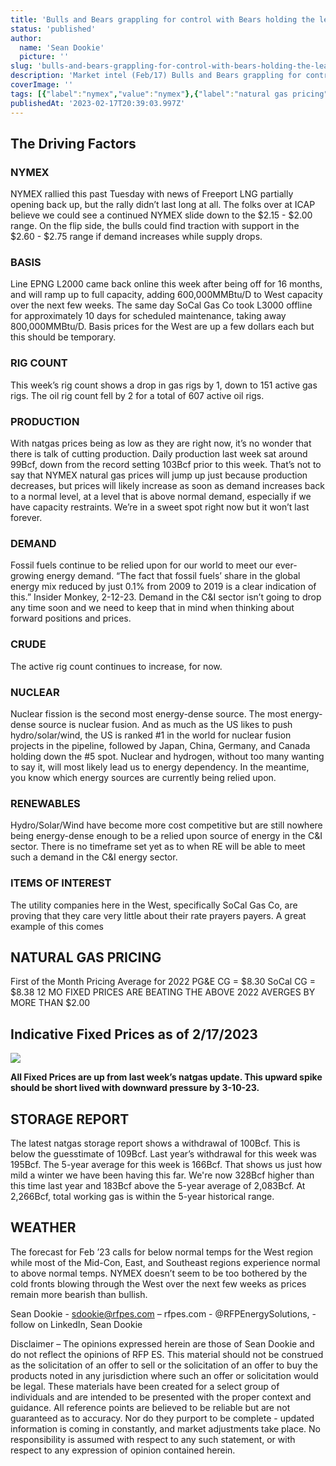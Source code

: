 ```yaml
---
title: 'Bulls and Bears grappling for control with Bears holding the lead '
status: 'published'
author:
  name: 'Sean Dookie'
  picture: ''
slug: 'bulls-and-bears-grappling-for-control-with-bears-holding-the-lead'
description: 'Market intel (Feb/17) Bulls and Bears grappling for control'
coverImage: ''
tags: [{"label":"nymex","value":"nymex"},{"label":"natural gas pricing","value":"naturalGasPricing"}]
publishedAt: '2023-02-17T20:39:03.997Z'
---
```


## **The Driving Factors**

### **NYMEX**

NYMEX rallied this past Tuesday with news of Freeport LNG partially opening back up, but the rally didn’t last long at all. The folks over at ICAP believe we could see a continued NYMEX slide down to the $2.15 - $2.00 range. On the flip side, the bulls could find traction with support in the $2.60 - $2.75 range if demand increases while supply drops.

### **BASIS**

Line EPNG L2000 came back online this week after being off for 16 months, and will ramp up to full capacity, adding 600,000MMBtu/D to West capacity over the next few weeks. The same day SoCal Gas Co took L3000 offline for approximately 10 days for scheduled maintenance, taking away 800,000MMBtu/D. Basis prices for the West are up a few dollars each but this should be temporary.

### **RIG COUNT**

This week’s rig count shows a drop in gas rigs by 1, down to 151 active gas rigs. The oil rig count fell by 2 for a total of 607 active oil rigs.

### **PRODUCTION**

With natgas prices being as low as they are right now, it’s no wonder that there is talk of cutting production. Daily production last week sat around 99Bcf, down from the record setting 103Bcf prior to this week. That’s not to say that NYMEX natural gas prices will jump up just because production decreases, but prices will likely increase as soon as demand increases back to a normal level, at a level that is above normal demand, especially if we have capacity restraints. We’re in a sweet spot right now but it won’t last forever.

### **DEMAND**

Fossil fuels continue to be relied upon for our world to meet our ever-growing energy demand. “The fact that fossil fuels’ share in the global energy mix reduced by just 0.1% from 2009 to 2019 is a clear indication of this.” Insider Monkey, 2-12-23. Demand in the C&I sector isn’t going to drop any time soon and we need to keep that in mind when thinking about forward positions and prices.

### **CRUDE**

The active rig count continues to increase, for now.

### **NUCLEAR**

Nuclear fission is the second most energy-dense source. The most energy-dense source is nuclear fusion. And as much as the US likes to push hydro/solar/wind, the US is ranked #1 in the world for nuclear fusion projects in the pipeline, followed by Japan, China, Germany, and Canada holding down the #5 spot. Nuclear and hydrogen, without too many wanting to say it, will most likely lead us to energy dependency. In the meantime, you know which energy sources are currently being relied upon.

### **RENEWABLES**

Hydro/Solar/Wind have become more cost competitive but are still nowhere being energy-dense enough to be a relied upon source of energy in the C&I sector. There is no timeframe set yet as to when RE will be able to meet such a demand in the C&I energy sector.

### **ITEMS OF INTEREST**

The utility companies here in the West, specifically SoCal Gas Co, are proving that they care very little about their rate prayers payers. A great example of this comes

## NATURAL GAS PRICING

First of the Month Pricing Average for 2022 PG&E CG = $8.30 SoCal CG = $8.38 12 MO FIXED PRICES ARE BEATING THE ABOVE 2022 AVERGES BY MORE THAN $2.00

## Indicative Fixed Prices as of 2/17/2023

![](/images/thumbnail-3.png)

**All Fixed Prices are up from last week’s natgas update. This upward spike should be short lived with downward pressure by 3-10-23.**

## STORAGE REPORT

The latest natgas storage report shows a withdrawal of 100Bcf. This is below the guesstimate of 109Bcf. Last year’s withdrawal for this week was 195Bcf. The 5-year average for this week is 166Bcf. That shows us just how mild a winter we have been having this far. We're now 328Bcf higher than this time last year and 183Bcf above the 5-year average of 2,083Bcf. At 2,266Bcf, total working gas is within the 5-year historical range.

## WEATHER

The forecast for Feb ’23 calls for below normal temps for the West region while most of the Mid-Con, East, and Southeast regions experience normal to above normal temps. NYMEX doesn’t seem to be too bothered by the cold fronts blowing through the West over the next few weeks as prices remain more bearish than bullish.

Sean Dookie - sdookie@rfpes.com – rfpes.com - @RFPEnergySolutions, - follow on LinkedIn, Sean Dookie

Disclaimer – The opinions expressed herein are those of Sean Dookie and do not reflect the opinions of RFP ES. This material should not be construed as the solicitation of an offer to sell or the solicitation of an offer to buy the products noted in any jurisdiction where such an offer or solicitation would be legal. These materials have been created for a select group of individuals and are intended to be presented with the proper context and guidance. All reference points are believed to be reliable but are not guaranteed as to accuracy. Nor do they purport to be complete - updated information is coming in constantly, and market adjustments take place. No responsibility is assumed with respect to any such statement, or with respect to any expression of opinion contained herein.